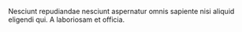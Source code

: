 Nesciunt repudiandae nesciunt aspernatur omnis sapiente nisi aliquid eligendi qui.
A laboriosam et officia.